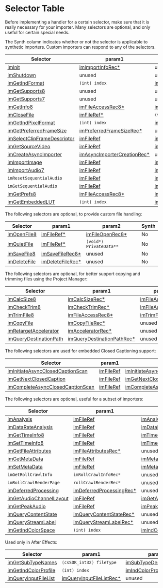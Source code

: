 # Selector Table

Before implementing a handler for a certain selector, make sure that it is really necessary for your importer. Many selectors are optional, and only useful for certain special needs.

The Synth column indicates whether or not the selector is applicable to synthetic importers. Custom importers can respond to any of the selectors.

|                                      Selector                                       |                                        param1                                        |                                      param2                                      | Synth |
| ----------------------------------------------------------------------------------- | ------------------------------------------------------------------------------------ | -------------------------------------------------------------------------------- | ----- |
| [imInit](selector-descriptions.md#iminit)                                           | [imImportInfoRec\*](structure-descriptions.md#imimportinforec)                       | unused                                                                           | Yes   |
| [imShutdown](selector-descriptions.md#imshutdown)                                   | unused                                                                               | unused                                                                           | Yes   |
| [imGetIndFormat](selector-descriptions.md#imgetindformat)                           | `(int) index`                                                                        | [imIndFormatRec\*](structure-descriptions.md#imindformatrec)                     | Yes   |
| [imGetSupports8](selector-descriptions.md#imgetsupports8)                           | unused                                                                               | unused                                                                           | Yes   |
| [imGetSupports7](selector-descriptions.md#imgetsupports7)                           | unused                                                                               | unused                                                                           | Yes   |
| [imGetInfo8](selector-descriptions.md#imgetinfo8)                                   | [imFileAccessRec8\*](structure-descriptions.md#imfileaccessrec8)                     | [imFileInfoRec8\*](structure-descriptions.md#imfileinforec8)                     | Yes   |
| [imCloseFile](selector-descriptions.md#imclosefile)                                 | [imFileRef\*](structure-descriptions.md#imfileref)                                   | `(void*) PrivateData**`                                                          | No    |
| [imGetIndPixelFormat](selector-descriptions.md#imgetindpixelformat)                 | `(int) index`                                                                        | [imIndPixelFormatRec\*](structure-descriptions.md#imindpixelformatrec)           | Yes   |
| [imGetPreferredFrameSize](selector-descriptions.md#imgetpreferredframesize)         | [imPreferredFrameSizeRec\*](structure-descriptions.md#impreferredframesizerec)       | unused                                                                           | Yes   |
| [imSelectClipFrameDescriptor](selector-descriptions.md#imselectclipframedescriptor) | [imFileRef](structure-descriptions.md#imfileref)                                     | [imClipFrameDescriptorRec\*](structure-descriptions.md#imclipframedescriptorrec) | Yes   |
| [imGetSourceVideo](selector-descriptions.md#imgetsourcevideo)                       | [imFileRef](structure-descriptions.md#imfileref)                                     | [imSourceVideoRec\*](structure-descriptions.md#imsourcevideorec)                 | Yes   |
| [imCreateAsyncImporter](selector-descriptions.md#imcreateasyncimporter)             | [imAsyncImporterCreationRec\*](structure-descriptions.md#imasyncimportercreationrec) | unused                                                                           | Yes   |
| [imImportImage](selector-descriptions.md#imimportimage)                             | [imFileRef](structure-descriptions.md#imfileref)                                     | [imImportImageRec\*](structure-descriptions.md#imimportimagerec)                 | Yes   |
| [imImportAudio7](selector-descriptions.md#imimportaudio7)                           | [imFileRef](structure-descriptions.md#imfileref)                                     | [imImportAudioRec7\*](structure-descriptions.md#imimportaudiorec7)               | Yes   |
| `imResetSequentialAudio`                                                            | [imFileRef](structure-descriptions.md#imfileref)                                     | [imImportAudioRec7\*](structure-descriptions.md#imimportaudiorec7)               | Yes   |
| `imGetSequentialAudio`                                                              | [imFileRef](structure-descriptions.md#imfileref)                                     | [imImportAudioRec7\*](structure-descriptions.md#imimportaudiorec7)               | Yes   |
| [imGetPrefs8](selector-descriptions.md#imgetprefs8)                                 | [imFileAccessRec8\*](structure-descriptions.md#imfileaccessrec8)                     | [imGetPrefsRec\*](structure-descriptions.md#imgetprefsrec)                       | Yes   |
| [imGetEmbeddedLUT](selector-descriptions.md#imgetembeddedlut)                       | `(int) index`                                                                        | [imIndEmbeddedLUTRec\*](structure-descriptions.md#embeddedlutrec)                | Yes   |

The following selectors are optional, to provide custom file handling:

|                       Selector                        |                             param1                             |                            param2                            | Synth |
| ----------------------------------------------------- | -------------------------------------------------------------- | ------------------------------------------------------------ | ----- |
| [imOpenFile8](selector-descriptions.md#imopenfile8)   | [imFileRef\*](structure-descriptions.md#imfileref)             | [imFileOpenRec8\*](structure-descriptions.md#imfileopenrec8) | No    |
| [imQuietFile](selector-descriptions.md#imquietfile)   | [imFileRef\*](structure-descriptions.md#imfileref)             | `(void*) PrivateData**`                                      | No    |
| [imSaveFile8](selector-descriptions.md#imsavefile8)   | [imSaveFileRec8\*](structure-descriptions.md#imsavefilerec8)   | unused                                                       | No    |
| [imDeleteFile](selector-descriptions.md#imdeletefile) | [imDeleteFileRec\*](structure-descriptions.md#imdeletefilerec) | unused                                                       | No    |

The following selectors are optional, for better support copying and trimming files using the Project Manager:

|                                 Selector                                  |                                       param1                                       |                              param2                              | Synth |
| ------------------------------------------------------------------------- | ---------------------------------------------------------------------------------- | ---------------------------------------------------------------- | ----- |
| [imCalcSize8](selector-descriptions.md#imcalcsize8)                       | [imCalcSizeRec\*](structure-descriptions.md#imcalcsizerec)                         | [imFileAccessRec8\*](structure-descriptions.md#imfileaccessrec8) | No    |
| [imCheckTrim8](selector-descriptions.md#imchecktrim8)                     | [imCheckTrimRec\*](structure-descriptions.md#imchecktrimrec)                       | [imFileAccessRec8\*](structure-descriptions.md#imfileaccessrec8) | No    |
| [imTrimFile8](selector-descriptions.md#imtrimfile8)                       | [imFileAccessRec8\*](structure-descriptions.md#imfileaccessrec8)                   | [imTrimFileRec8\*](structure-descriptions.md#imtrimfilerec8)     | No    |
| [imCopyFile](selector-descriptions.md#imcopyfile)                         | [imCopyFileRec\*](structure-descriptions.md#imcopyfilerec)                         | unused                                                           | No    |
| [imRetargetAccelerator](selector-descriptions.md#imretargetaccelerator)   | [imAcceleratorRec\*](structure-descriptions.md#imacceleratorrec)                   | unused                                                           | No    |
| [imQueryDestinationPath](selector-descriptions.md#imquerydestinationpath) | [imQueryDestinationPathRec\*](structure-descriptions.md#imquerydestinationpathrec) | unused                                                           | No    |

The following selectors are used for embedded Closed Captioning support:

|                                           Selector                                            |                      param1                      |                                                 param2                                                 | Synth |
| --------------------------------------------------------------------------------------------- | ------------------------------------------------ | ------------------------------------------------------------------------------------------------------ | ----- |
| [imInitiateAsyncClosedCaptionScan](selector-descriptions.md#iminitiateasyncclosedcaptionscan) | [imFileRef](structure-descriptions.md#imfileref) | [imInitiateAsyncClosedCaptionScanRec\*](structure-descriptions.md#iminitiateasyncclosedcaptionscanrec) | No    |
| [imGetNextClosedCaption](selector-descriptions.md#imgetnextclosedcaption)                     | [imFileRef](structure-descriptions.md#imfileref) | [imGetNextClosedCaptionRec\*](structure-descriptions.md#imgetnextclosedcaptionrec)                     | No    |
| [imCompleteAsyncClosedCaptionScan](selector-descriptions.md#imcompleteasyncclosedcaptionscan) | [imFileRef](structure-descriptions.md#imfileref) | [imCompleteAsyncClosedCaptionScanRec\*](structure-descriptions.md#imcompleteasyncclosedcaptionscanrec) | No    |

The following selectors are optional, useful for a subset of importers:

|                                  Selector                                   |                                     param1                                     |                                        param2                                        | Synth |
| --------------------------------------------------------------------------- | ------------------------------------------------------------------------------ | ------------------------------------------------------------------------------------ | ----- |
| [imAnalysis](selector-descriptions.md#imanalysis)                           | [imFileRef](structure-descriptions.md#imfileref)                               | [imAnalysisRec\*](structure-descriptions.md#imanalysisrec)                           | Yes   |
| [imDataRateAnalysis](selector-descriptions.md#imdatarateanalysis)           | [imFileRef](structure-descriptions.md#imfileref)                               | [imDataRateAnalysisRec\*](structure-descriptions.md#imdatarateanalysisrec)           | No    |
| [imGetTimeInfo8](selector-descriptions.md#imgettimeinfo8)                   | [imFileRef](structure-descriptions.md#imfileref)                               | [imTimeInfoRec8\*](structure-descriptions.md#imtimeinforec8)                         | No    |
| [imSetTimeInfo8](selector-descriptions.md#imsettimeinfo8)                   | [imFileRef](structure-descriptions.md#imfileref)                               | [imTimeInfoRec8\*](structure-descriptions.md#imtimeinforec8)                         | No    |
| [imGetFileAttributes](selector-descriptions.md#imgetfileattributes)         | [imFileAttributesRec\*](structure-descriptions.md#imfileattributesrec)         | unused                                                                               |       |
| [imGetMetaData](selector-descriptions.md#imgetmetadata)                     | [imFileRef](structure-descriptions.md#imfileref)                               | [imMetaDataRec\*](structure-descriptions.md#immetadatarec)                           | No    |
| [imSetMetaData](selector-descriptions.md#imsetmetadata)                     | [imFileRef](structure-descriptions.md#imfileref)                               | [imMetaDataRec\*](structure-descriptions.md#immetadatarec)                           | No    |
| `imGetRollCrawlInfo`                                                        | `imRollCrawlInfoRec*`                                                          | unused                                                                               | Yes   |
| `imRollCrawlRenderPage`                                                     | `rollCrawlRenderRec*`                                                          | unused                                                                               | Yes   |
| [imDeferredProcessing](selector-descriptions.md#imdeferredprocessing)       | [imDeferredProcessingRec\*](structure-descriptions.md#imdeferredprocessingrec) | unused                                                                               | No    |
| [imGetAudioChannelLayout](selector-descriptions.md#imgetaudiochannellayout) | [imFileRef](structure-descriptions.md#imfileref)                               | [imGetAudioChannelLayoutRec\*](structure-descriptions.md#imgetaudiochannellayoutrec) | Yes   |
| [imGetPeakAudio](selector-descriptions.md#imgetpeakaudio)                   | [imFileRef](structure-descriptions.md#imfileref)                               | [imPeakAudioRec\*](structure-descriptions.md#impeakaudiorec)                         | Yes   |
| [imQueryContentState](selector-descriptions.md#imquerycontentstate)         | [imQueryContentStateRec\*](structure-descriptions.md#imquerycontentstaterec)   | unused                                                                               | No    |
| [imQueryStreamLabel](selector-descriptions.md#imquerystreamlabel)           | [imQueryStreamLabelRec\*](structure-descriptions.md#imquerystreamlabelrec)     | unused                                                                               | Yes   |
| [imGetIndColorSpace](selector-descriptions.md#imgetindcolorspace)           | `(int) index`                                                                  | [imIndColorSpaceRec\*](structure-descriptions.md#imindcolorspacerec)                 | Yes   |

Used only in After Effects:

|                               Selector                                |                                     param1                                     |                                     param2                                     | Synth |
| --------------------------------------------------------------------- | ------------------------------------------------------------------------------ | ------------------------------------------------------------------------------ | ----- |
| [imGetSubTypeNames](selector-descriptions.md#imgetsubtypenames)       | `(csSDK_int32) fileType`                                                       | [imSubTypeDescriptionRec\*](structure-descriptions.md#imsubtypedescriptionrec) | No    |
| [imGetIndColorProfile](selector-descriptions.md#imgetindcolorprofile) | `(int) index`                                                                  | [imIndColorProfileRec\*](structure-descriptions.md#imindcolorprofilerec)       | No    |
| [imQueryInputFileList](selector-descriptions.md#imqueryinputfilelist) | [imQueryInputFileListRec\*](structure-descriptions.md#imqueryinputfilelistrec) | unused                                                                         | No    |
